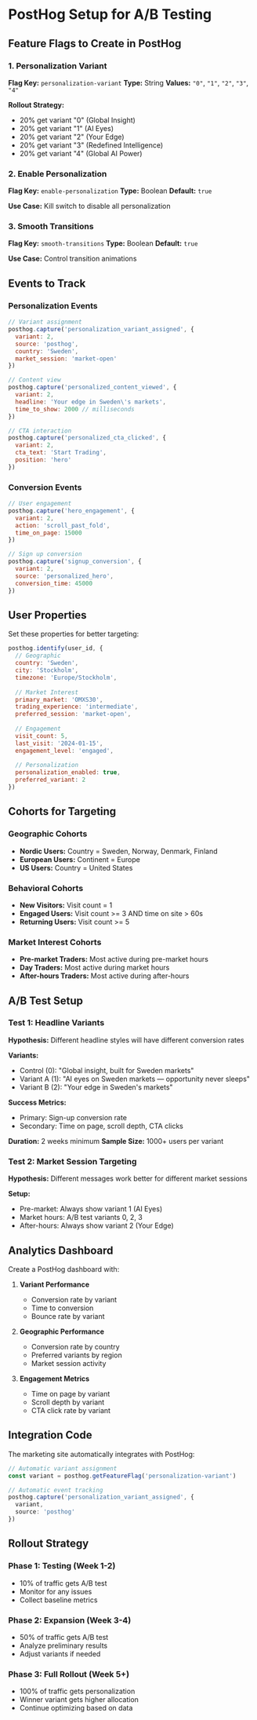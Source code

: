 # PostHog Setup for A/B Testing

## Feature Flags to Create in PostHog

### 1. Personalization Variant
**Flag Key:** `personalization-variant`
**Type:** String
**Values:** `"0"`, `"1"`, `"2"`, `"3"`, `"4"`

**Rollout Strategy:**
- 20% get variant "0" (Global Insight)
- 20% get variant "1" (AI Eyes) 
- 20% get variant "2" (Your Edge)
- 20% get variant "3" (Redefined Intelligence)
- 20% get variant "4" (Global AI Power)

### 2. Enable Personalization
**Flag Key:** `enable-personalization`
**Type:** Boolean
**Default:** `true`

**Use Case:** Kill switch to disable all personalization

### 3. Smooth Transitions
**Flag Key:** `smooth-transitions`
**Type:** Boolean
**Default:** `true`

**Use Case:** Control transition animations

## Events to Track

### Personalization Events
```javascript
// Variant assignment
posthog.capture('personalization_variant_assigned', {
  variant: 2,
  source: 'posthog',
  country: 'Sweden',
  market_session: 'market-open'
})

// Content view
posthog.capture('personalized_content_viewed', {
  variant: 2,
  headline: 'Your edge in Sweden\'s markets',
  time_to_show: 2000 // milliseconds
})

// CTA interaction
posthog.capture('personalized_cta_clicked', {
  variant: 2,
  cta_text: 'Start Trading',
  position: 'hero'
})
```

### Conversion Events
```javascript
// User engagement
posthog.capture('hero_engagement', {
  variant: 2,
  action: 'scroll_past_fold',
  time_on_page: 15000
})

// Sign up conversion
posthog.capture('signup_conversion', {
  variant: 2,
  source: 'personalized_hero',
  conversion_time: 45000
})
```

## User Properties

Set these properties for better targeting:

```javascript
posthog.identify(user_id, {
  // Geographic
  country: 'Sweden',
  city: 'Stockholm',
  timezone: 'Europe/Stockholm',
  
  // Market Interest
  primary_market: 'OMXS30',
  trading_experience: 'intermediate',
  preferred_session: 'market-open',
  
  // Engagement
  visit_count: 5,
  last_visit: '2024-01-15',
  engagement_level: 'engaged',
  
  // Personalization
  personalization_enabled: true,
  preferred_variant: 2
})
```

## Cohorts for Targeting

### Geographic Cohorts
- **Nordic Users:** Country = Sweden, Norway, Denmark, Finland
- **European Users:** Continent = Europe
- **US Users:** Country = United States

### Behavioral Cohorts
- **New Visitors:** Visit count = 1
- **Engaged Users:** Visit count >= 3 AND time on site > 60s
- **Returning Users:** Visit count >= 5

### Market Interest Cohorts
- **Pre-market Traders:** Most active during pre-market hours
- **Day Traders:** Most active during market hours
- **After-hours Traders:** Most active during after-hours

## A/B Test Setup

### Test 1: Headline Variants
**Hypothesis:** Different headline styles will have different conversion rates

**Variants:**
- Control (0): "Global insight, built for Sweden markets"
- Variant A (1): "AI eyes on Sweden markets — opportunity never sleeps"
- Variant B (2): "Your edge in Sweden's markets"

**Success Metrics:**
- Primary: Sign-up conversion rate
- Secondary: Time on page, scroll depth, CTA clicks

**Duration:** 2 weeks minimum
**Sample Size:** 1000+ users per variant

### Test 2: Market Session Targeting
**Hypothesis:** Different messages work better for different market sessions

**Setup:**
- Pre-market: Always show variant 1 (AI Eyes)
- Market hours: A/B test variants 0, 2, 3
- After-hours: Always show variant 2 (Your Edge)

## Analytics Dashboard

Create a PostHog dashboard with:

1. **Variant Performance**
   - Conversion rate by variant
   - Time to conversion
   - Bounce rate by variant

2. **Geographic Performance**
   - Conversion rate by country
   - Preferred variants by region
   - Market session activity

3. **Engagement Metrics**
   - Time on page by variant
   - Scroll depth by variant
   - CTA click rate by variant

## Integration Code

The marketing site automatically integrates with PostHog:

```typescript
// Automatic variant assignment
const variant = posthog.getFeatureFlag('personalization-variant')

// Automatic event tracking
posthog.capture('personalization_variant_assigned', {
  variant,
  source: 'posthog'
})
```

## Rollout Strategy

### Phase 1: Testing (Week 1-2)
- 10% of traffic gets A/B test
- Monitor for any issues
- Collect baseline metrics

### Phase 2: Expansion (Week 3-4)
- 50% of traffic gets A/B test
- Analyze preliminary results
- Adjust variants if needed

### Phase 3: Full Rollout (Week 5+)
- 100% of traffic gets personalization
- Winner variant gets higher allocation
- Continue optimizing based on data
